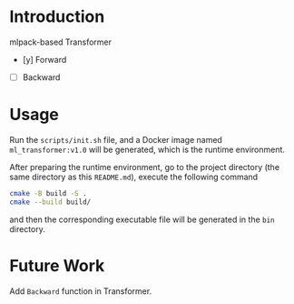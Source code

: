 # Introduction

mlpack-based Transformer 

- [y] Forward
- [ ] Backward

# Usage

Run the `scripts/init.sh` file, and a Docker image named `ml_transformer:v1.0` will be generated, which is the runtime environment.

After preparing the runtime environment, go to the project directory (the same directory as this `README.md`), execute the following command
```bash
cmake -B build -S .
cmake --build build/
```
and then the corresponding executable file will be generated in the `bin` directory.

# Future Work

Add `Backward` function in Transformer.

